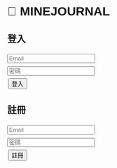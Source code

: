 <!DOCTYPE html>
<html lang="zh-Hant">
<head>
  <meta charset="UTF-8">
  <title>追星日記</title>
  <style>
    body { font-family: Arial; padding: 10px; }
    input, textarea { margin: 4px 0; width: 200px; }
    button { margin: 2px; }
    img { max-width: 120px; display:block; margin-top:4px; }
    li { border:1px solid #ccc; padding:8px; margin:6px 0; list-style:none; }
  </style>
</head>
<body>

<h1>🎵 MINEJOURNAL</h1>

<div id="loginDiv">
  <h2>登入</h2>
  <form id="loginForm">
    <input type="email" name="email" placeholder="Email" required><br>
    <input type="password" name="password" placeholder="密碼" required><br>
    <button type="submit">登入</button>
  </form>

  <h2>註冊</h2>
  <form id="signupForm">
    <input type="email" name="email" placeholder="Email" required><br>
    <input type="password" name="password" placeholder="密碼" required><br>
    <button type="submit">註冊</button>
  </form>
</div>

<div id="appDiv" style="display:none">
  <button id="logoutBtn">登出</button>

  <h2>新增 / 編輯演唱會紀錄</h2>
  <form id="recordForm">
    <input type="text" name="artist" placeholder="表演者/活動名稱" required><br>
    <input type="datetime-local" name="datetime" required><br>
    <input type="number" name="price" placeholder="票價"><br>
    <input type="text" name="seat" placeholder="座位/區域"><br>
    <input type="text" name="venue" placeholder="場地"><br>
    <textarea name="notes" placeholder="備註"></textarea><br>
    <input type="file" id="imageInput" accept="image/*"><br>
    <button type="submit">儲存</button>
  </form>

  <h2>我的紀錄</h2>
  <ul id="recordsList"></ul>
</div>

<script type="module">
import { initializeApp } from "https://www.gstatic.com/firebasejs/10.12.2/firebase-app.js";
import { getAuth, createUserWithEmailAndPassword, signInWithEmailAndPassword, signOut, onAuthStateChanged } from "https://www.gstatic.com/firebasejs/10.12.2/firebase-auth.js";
import { getFirestore, collection, addDoc, getDocs, query, where, deleteDoc, doc, updateDoc } from "https://www.gstatic.com/firebasejs/10.12.2/firebase-firestore.js";
import { getStorage, ref, uploadBytes, getDownloadURL } from "https://www.gstatic.com/firebasejs/10.12.2/firebase-storage.js";

// ===== 換成你的 Firebase config =====
const firebaseConfig = {
  apiKey: "AIzaSyA3Z6m8r6Z5D9e4z5X9l9s5l9K9u9P9r9",
  authDomain: "daily-d5009.firebaseapp.com",
  projectId: "daily-d5009",
  storageBucket: "daily-d5009.appspot.com",
  messagingSenderId: "1234567890",
  appId: "1:1234567890:web:abcdef123456"
};

const app = initializeApp(firebaseConfig);
const auth = getAuth(app);
const db = getFirestore(app);
const storage = getStorage(app);

const loginDiv = document.getElementById("loginDiv");
const appDiv = document.getElementById("appDiv");
const loginForm = document.getElementById("loginForm");
const signupForm = document.getElementById("signupForm");
const logoutBtn = document.getElementById("logoutBtn");
const recordForm = document.getElementById("recordForm");
const recordsList = document.getElementById("recordsList");
const imageInput = document.getElementById("imageInput");

let editingId = null;
let editingImageUrl = null;

// ===== 監聽登入狀態 =====
onAuthStateChanged(auth, user => {
  if(user){
    loginDiv.style.display="none";
    appDiv.style.display="block";
    loadRecords(user.uid);
  } else {
    loginDiv.style.display="block";
    appDiv.style.display="none";
  }
});

// ===== 註冊 =====
signupForm.addEventListener("submit", async e=>{
  e.preventDefault();
  const email = signupForm["email"].value;
  const password = signupForm["password"].value;
  try{
    await createUserWithEmailAndPassword(auth,email,password);
    alert("註冊成功！");
    signupForm.reset();
  }catch(err){
    alert("註冊失敗："+err.message);
  }
});

// ===== 登入 =====
loginForm.addEventListener("submit", async e=>{
  e.preventDefault();
  const email = loginForm["email"].value;
  const password = loginForm["password"].value;
  try{
    await signInWithEmailAndPassword(auth,email,password);
    loginForm.reset();
  }catch(err){
    alert("登入失敗："+err.message);
  }
});

// ===== 登出 =====
logoutBtn.addEventListener("click", async ()=>{ await signOut(auth); });

// ===== 新增/編輯紀錄 =====
recordForm.addEventListener("submit", async e=>{
  e.preventDefault();
  const user = auth.currentUser;
  if(!user) return;

  let imageUrl = editingImageUrl || "";
  const file = imageInput.files[0];
  if(file){
    const storageRef = ref(storage, `images/${user.uid}_${Date.now()}_${file.name}`);
    await uploadBytes(storageRef,file);
    imageUrl = await getDownloadURL(storageRef);
  }

  const data = {
    uid: user.uid,
    artist: recordForm["artist"].value,
    datetime: recordForm["datetime"].value,
    price: recordForm["price"].value,
    seat: recordForm["seat"].value,
    venue: recordForm["venue"].value,
    notes: recordForm["notes"].value,
    image: imageUrl,
    createdAt: new Date()
  };

  try{
    if(editingId){
      await updateDoc(doc(db,"concerts",editingId),data);
      editingId = null;
      editingImageUrl = null;
    } else {
      await addDoc(collection(db,"concerts"),data);
    }
    recordForm.reset();
    loadRecords(user.uid);
  }catch(err){ alert("儲存失敗："+err.message);}
});

// ===== 載入紀錄 =====
async function loadRecords(uid){
  recordsList.innerHTML="";
  const q = query(collection(db,"concerts"),where("uid","==",uid));
  const snap = await getDocs(q);
  snap.forEach(docSnap=>{
    const d = docSnap.data();
    const li = document.createElement("li");
    li.innerHTML = `<strong>${d.artist}</strong> (${d.datetime})<br>
                    票價:${d.price} 座位:${d.seat} 場地:${d.venue}<br>
                    備註:${d.notes}<br>`;
    if(d.image) li.innerHTML += `<img src="${d.image}"><br>`;
    const editBtn = document.createElement("button"); editBtn.textContent="編輯";
    editBtn.onclick = ()=> startEdit(docSnap.id,d);
    const delBtn = document.createElement("button"); delBtn.textContent="刪除";
    delBtn.onclick = async ()=>{ await deleteDoc(doc(db,"concerts",docSnap.id)); loadRecords(uid); };
    li.appendChild(editBtn);
    li.appendChild(delBtn);
    recordsList.appendChild(li);
  });
}

// ===== 編輯紀錄 =====
function startEdit(id,data){
  editingId = id;
  editingImageUrl = data.image || null;
  recordForm["artist"].value = data.artist;
  recordForm["datetime"].value = data.datetime;
  recordForm["price"].value = data.price;
  recordForm["seat"].value = data.seat;
  recordForm["venue"].value = data.venue;
  recordForm["notes"].value = data.notes;
}

</script>
</body>
</html>





